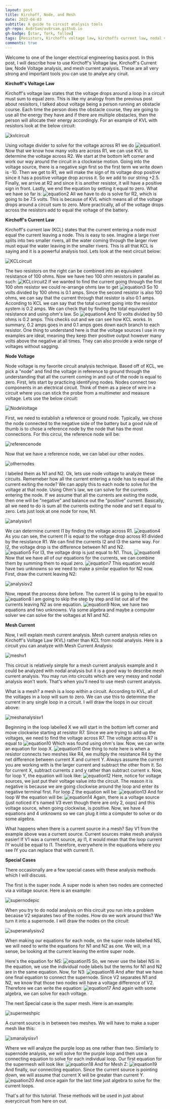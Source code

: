 ```yaml
---
layout: post
title: Kirchoff, Node, and Mesh
date: 2022-04-03
subtitle: A guide to circuit analysis tools
gh-repo: Av8rSam/av8rsam.github.io
gh-badge: [star, fork, follow]
tags: [Resistors, Kirchoffs voltage law, kirchoffs current law, nodal voltage analysis, mesh current analysis]
comments: true
---
```


Welcome to one of the longer electrical engineering basics post. In this post, I will describe how to use Kirchoff's Voltage law, Kirchoff's Current law, Node Voltage analysis, and mesh current analysis. These are all very strong and important tools you can use to analye any ciruit. 

**Kirchoff's Voltage Law**

Kirchoff's voltage law states that the voltage drops around a loop in a circuit must sum to equal zero. This is like my analogy from the previous post about resisitors, I talked about voltage being a person running an obstacle course. Each time the person does the obstacle course, they are going to use all the energy they have and if there are multiple obstacles, then the person will allocate their energy accordingly. 
For an example of KVL with resistors look at the below circuit:

![kvlcircuit](/assets/img/KVLcircuitpic.PNG)

Using voltage divider to solve for the voltage across R1 we do 
![equation1](https://latex.codecogs.com/png.image?\dpi{110}10*\frac{25}{100}&space;=&space;2.5&space;). Now that we know how many volts are across R1, we can use KVL to determine the voltage across R2. We start at the bottom left corner and work our way around the circuit in a clockwise motion. Going into the voltage source, there is a negative sign first so the first term we write down is -10. Then we get to R1, we will make the sign of its voltage drop positive since it has a positive voltage drop across it. So we add to our string +2.5. Finally, we arrive at R2 and since it is another resistor, it will have a positive sign in front.
Lastly, we end the equation by setting it equal to zero. What we have so far is: 
![equation2](https://latex.codecogs.com/png.image?\dpi{110}-10&space;&plus;&space;2.5&space;&plus;&space;R_2&space;=&space;0)
All we have to do is solve for R2, which is going to be 7.5 volts. This is because of KVL which means all of the voltage drops around a circuit sum to zero. More practically, all of the voltage drops across the resistors add to equal the voltage of the battery. 

**Kirchoff's Current Law**

Kirchoff's current law (KCL) states that the current entering a node must equal the current leaving a node. This is easy to see. Imagine a large river splits into two smaller rivers, all the water coming through the larger river must equal the water leaving in the smaller rivers. This is all that KCL is saying and it is a powerful analysis tool. Lets look at the next circuit below:

![KCLcircuit](/assets/img/KCLcircuitpic.PNG)

The two resistors on the right can be combined into an equivalent resistance of 100 ohms. Now we have two 100 ohm resistors in parallel as such:
![KCLcircuit2](/assets/img/KCLcircuit2pic.PNG)
If we wanted to find the current going through the first 100 ohm resistor we could re-arrange ohms law to get 
![equation3](https://latex.codecogs.com/svg.image?I&space;=&space;\frac{V}{R})
So 10 volts divided by 100 ohms is 0.1 amps. Since the second resistor is also 100 ohms, we can say that the current through that resistor is also 0.1 amps. According to KCL we can say that the total current going into the resistor system is 0.2 amps. We can check that by finding the total equivalent resistance and using ohm's law. So ![equation4](https://latex.codecogs.com/svg.image?\frac{1}{\frac{1}{100}&plus;\frac{1}{100}}&space;=&space;50) 
And 10 volts divided by 50 ohms is 0.2 amps. This checks out and we can see how KCL works. In summary, 0.2 amps goes in and 0.1 amps goes down each branch to each resistor. One thing to understand here is that the voltage sources I use in my examples are ideal, meaning they keep their positive output however many volts above the negative at all times. They can also provide a wide range of voltages without sagging. 

**Node Voltage**

Node voltage is my favorite circuit analysis technique. Based off of KCL, we pick a "node" and find the voltage in reference to ground through the understanding that all the current coming in and out of the node is equal to zero. First, lets start by practicing identifying nodes. Nodes connect two components in an electrical circuit. Think of them as a piece of wire in a circuit where you can stick the probe from a multimeter and measure voltage. Lets use the below circuit:

![NodeVoltage](/assets/img/NodeExamplePic.PNG)

First, we need to establish a reference or ground node. Typically, we chose the node connected to the negative side of the battery but a good rule of thumb is to chose a reference node by the node that has the most connections. For this circui, the reference node will be:

![referencenode](/assets/img/groundnode.jpg)

Now that we have a reference node, we can label our other nodes. 

![othernodes](/assets/img/othernodes.jpg)

I labeled them as N1 and N2. Ok, lets use node voltage to analyze these circuits. Rememeber how all the current entering a node has to equal all the current exiting the node? We can apply this to each node to solve for the voltage at that node. Using Ohm's law, we can solve for the currents entering the node. If we assume that all the currents are exiting the node, then one will be "negative" and balance out the "positive" current. Basically, all we need to do is sum all the currents exiting the node and set it equal to zero. Lets just look at one node for now, N1.

![analysisv1](/assets/img/analysisv1.jpg)

We can determine current I1 by finding the voltage across R1. 
![equation4](https://latex.codecogs.com/png.image?\dpi{110}I_1&space;=&space;\frac{N_1-V_1}{R_1})
As you can see, the current I1 is equal to the voltage drop across R1 divided by the resistance R1. We can find the currents I2 and I3 the same way. For I2, the voltage drop is the difference between N1 and N2.  
![equation5](https://latex.codecogs.com/png.image?\dpi{110}I_2&space;=&space;\frac{N_1-N_2}{R_2})
For I3, the voltage drop is just equal to N1. Thus, 
![equation6](https://latex.codecogs.com/png.image?\dpi{110}I_3&space;=&space;\frac{N_1}{R_3})
Now that we have all of our equations for the currents, we can combine them by summing them to equal zero. 
![equation7](https://latex.codecogs.com/png.image?\dpi{110}\frac{N_1-V_1}{R_1}&plus;\frac{N_1-N_2}{R_2}&plus;\frac{N_1}{R_3}=0)
This equation would have two unknowns so we need to make a similar equation for N2 now. First, draw the current leaving N2:

![analysisv2](/assets/img/analysisv2.jpg)

Now, repeat the process done before. The current I4 is going to be equal to 
![equation8](https://latex.codecogs.com/png.image?\dpi{110}I_4&space;=&space;\frac{N_2&space;-&space;N_1}{R_2})
I am going to skip the step by step and list out all of the currents leaving N2 as one equation.
![equation9](https://latex.codecogs.com/png.image?\dpi{110}\frac{N_2-N_1}{R_2}&plus;\frac{N_2}{R_4}&plus;\frac{N_2}{R_5&plus;R_6}=0)
Now, we have two equations and two unknowns. Via some algebra and maybe a computer solver we can solve for the voltages at N1 and N2.

**Mesh Current**

Now, I will explain mesh current analysis. Mesh current analysis relies on Kirchoff's Voltage Law (KVL) rather than KCL from nodal analysis. Here is a circuit you can analyze with Mesh Current Analysis:

![meshv1](/assets/img/meshexamplepic.PNG)

This circuit is relatively simple for a mesh current analysis example and it could be analyzed with nodal analysis but it is a good way to describe mesh current analysis. You may run into circuits which are very messy and nodal analysis won't work. That's when you'll need to use mesh current analysis. 

What is a mesh? a mesh is a loop within a circuit. According to KVL, all of the voltages in a loop will sum to zero. We can use this to determine the current in any single loop in a circuit. I will draw the loops in our circuit above:

![meshanalysisv1](/assets/img/meshanalysisv1.jpg)

Beginning in the loop labelled X we will start in the bottom left corner and move clockwise starting at resistor R7. Since we are trying to add up the voltages, we need to find the voltage across R7. The voltage across R7 is equal to 
![equation10](https://latex.codecogs.com/png.image?\dpi{110}I_x*R_7)
Which was found using ohm's law. Now, we can write an equation for loop X.
![equation11](https://latex.codecogs.com/png.image?\dpi{110}I_x(R_7)&plus;I_x(R_8)&plus;R_4(I_x-I_z)&plus;R_1(I_x-I_Y)=0)
One thing to note here is when a resistor connects two meshes like R4, we multiply the resistance R4 by the net difference between current X and current Y. Always assume the current you are working with is the larger current and subtract the other from it. So for current X, subtract currents z and y rather than subtract current x. Now, for loop Y, the equation will look like:
![equation12](https://latex.codecogs.com/png.image?\dpi{110}-V_1&plus;R_1(I_Y-I_X)&plus;R_6(I_Y-I_W)=0)
Here, notice for voltage sources, we just put their voltage value into the circuit. The reason it is negative is because we are going clockwise around the loop and enter its negative terminal first. For loop Z the equation will be:
![equation13](https://latex.codecogs.com/png.image?\dpi{110}R_4(I_z-I_X)&plus;R_5(I_Z)&plus;R_2(I_Z)&plus;R_3(I_Z-I_W)=0)
And for loop W the equation will be:
![equation14](https://latex.codecogs.com/png.image?\dpi{110}R_6(I_W-I_Y)&plus;R_3(I_W-I_Z)&plus;V_3=0)
Again, there is a voltage source (just noticed it's named V3 even though there are only 2, oops) and this voltage source, when going clockwise, is positive. 
Now, we have 4 equations and 4 unknowns so we can plug it into a computer to solve or do some algebra. 

What happens when there is a current source in a mesh? Say V1 from the example above was a current source. Current sources make mesh analysis easier! If V1 was a current source, ay I1, it would mean that the loop current IY would be equal to I1. Therefore, everywhere in the equations where you see IY you can replace that with current I1. 

**Special Cases** 

There occasionally are a few special cases with these analysis methods which I will discuss.

The first is the super node. A super node is when two nodes are connected via a voltage source. Here is an example:

![supernodepic](/assets/img/supernodepic.PNG)

When you try to do nodal analysis on this circuit you run into a problem because V2 separates two of the nodes. How do we work around this? We turn it into a supernode. I will draw the nodes on the circuit:

![superanalysisv2](/assets/img/superanalysisv2.jpg)

When making our equations for each node, on the super node labelled NS, we will need to write the equations for N1 and N2 as one. We will, in a sense, be looking at the current leaving the entire super node.

Here's the equation for NS:
![equation15](https://latex.codecogs.com/png.image?\dpi{110}\frac{N_1-V_1}{R_1}&plus;\frac{N_1}{R_3}&plus;\frac{N_2}{R_4}&plus;\frac{N_2-N_3}{R_6}=0)
So, we never use the label NS in the equation, we use the individual node labels but the terms for N1 and N2 are in the same equation. Now, for N3:
![equation16](https://latex.codecogs.com/png.image?\dpi{110}\frac{N_3-N_2}{R_6}&plus;\frac{N_3}{R_5}=0)
And after that we have one final equation to connect the supernode. Since V2 separates N1 and N2, we know that those two nodes will have a voltage difference of V2. Therefore we can write the equation: 
![equation17](https://latex.codecogs.com/png.image?\dpi{110}N_1-N_2=V_2)
And again with some algebra, we can solve for each voltage.

The next Special case is the super mesh. Here is an example:

![supermeshpic](/assets/img/supermeshpic.PNG)

A current source is in between two meshes. We will have to make a super mesh like this:

![smanalysisv1](/assets/img/smanalysis.jpg)

Where we will analyze the purple loop as one rather than two. Similarly to supernode analysis, we will solve for the purple loop and then use a connecting equation to solve for each individual loop. Our first equation for the supermesh will look like:
![equation18](https://latex.codecogs.com/png.image?\dpi{110}-V_1&plus;R_1(I_x)&plus;R_3(I_Y-I_Z)&plus;R_5(I_Y)&plus;R_4(I_Y)&plus;R_2(I_X)=0)
And for Mesh Z:
![equation19](https://latex.codecogs.com/png.image?\dpi{110}R_6(I_Z)&plus;R_8(I_Z)&plus;R_7(I_Z)&plus;R_3(I_Z-I_Y)=0)
And finally, our connecting equation. Since the current source is pointing down, we will assume that current X will be greater than current Y.
![equation20](https://latex.codecogs.com/png.image?\dpi{110}I_X-I_Y=I_1)
And once again for the last time just algebra to solve for the current loops.

That's all for this tutorial. These methods will be used in just about everycircuit from here on out.
